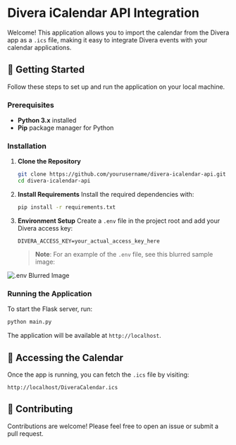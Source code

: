 # Divera iCalendar API Integration

Welcome! This application allows you to import the calendar from the Divera app as a `.ics` file, making it easy to integrate Divera events with your calendar applications.

## 🚀 Getting Started

Follow these steps to set up and run the application on your local machine.

### Prerequisites

- **Python 3.x** installed
- **Pip** package manager for Python

### Installation

1. **Clone the Repository**
   ```bash
   git clone https://github.com/yourusername/divera-icalendar-api.git
   cd divera-icalendar-api
   ```

2. **Install Requirements**
   Install the required dependencies with:
   ```bash
   pip install -r requirements.txt
   ```

3. **Environment Setup**
   Create a `.env` file in the project root and add your Divera access key:
   ```
   DIVERA_ACCESS_KEY=your_actual_access_key_here
   ```
   > **Note**: For an example of the `.env` file, see this blurred sample image:

![`.env` Blurred Image](https://i.imgur.com/nDsjWqn.png)

### Running the Application

To start the Flask server, run:
```bash
python main.py
```

The application will be available at `http://localhost`.

## 📅 Accessing the Calendar

Once the app is running, you can fetch the `.ics` file by visiting:
```
http://localhost/DiveraCalendar.ics
```

## 🤝 Contributing

Contributions are welcome! Please feel free to open an issue or submit a pull request.
